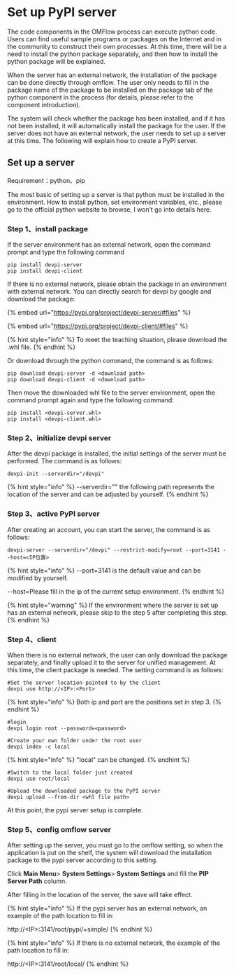 # Set up PyPI server

The code components in the OMFlow process can execute python code. Users can find useful sample programs or packages on the Internet and in the community to construct their own processes. At this time, there will be a need to install the python package separately, and then how to install the python package will be explained.

When the server has an external network, the installation of the package can be done directly through omflow. The user only needs to fill in the package name of the package to be installed on the package tab of the python component in the process (for details, please refer to the component introduction).

The system will check whether the package has been installed, and if it has not been installed, it will automatically install the package for the user. If the server does not have an external network, the user needs to set up a server at this time. The following will explain how to create a PyPI server.

## Set up a server

Requirement：python、pip

The most basic of setting up a server is that python must be installed in the environment. How to install python, set environment variables, etc., please go to the official python website to browse, I won’t go into details here.

### Step 1、install package

If the server environment has an external network, open the command prompt and type the following command

```
pip install devpi-server
pip install devpi-client
```

If there is no external network, please obtain the package in an environment with external network. You can directly search for devpi by google and download the package:

{% embed url="https://pypi.org/project/devpi-server/#files" %}

{% embed url="https://pypi.org/project/devpi-client/#files" %}

{% hint style="info" %}
To meet the teaching situation, please download the .whl file.
{% endhint %}

Or download through the python command, the command is as follows:

```
pip download devpi-server -d <download path>
pip download devpi-client -d <download path>
```

Then move the downloaded whl file to the server environment, open the command prompt again and type the following command:

```
pip install <devpi-server.whl>
pip install <devpi-client.whl>
```

### Step 2、initialize devpi server

After the devpi package is installed, the initial settings of the server must be performed. The command is as follows:

```
devpi-init --serverdir="/devpi"
```

{% hint style="info" %}
\--serverdir="" the following path represents the location of the server and can be adjusted by yourself.
{% endhint %}

### Step 3、active PyPI server

After creating an account, you can start the server, the command is as follows:

```
devpi-server --serverdir="/devpi" --restrict-modify=root --port=3141 --host=<IP位置>
```

{% hint style="info" %}
\--port=3141 is the default value and can be modified by yourself.

\--host=Please fill in the ip of the current setup environment.
{% endhint %}

{% hint style="warning" %}
If the environment where the server is set up has an external network, please skip to the step 5 after completing this step.
{% endhint %}

### Step 4、client

When there is no external network, the user can only download the package separately, and finally upload it to the server for unified management. At this time, the client package is needed. The setting command is as follows:

```
#Set the server location pointed to by the client
devpi use http://<IP>:<Port>
```

{% hint style="info" %}
Both ip and port are the positions set in step 3.
{% endhint %}

```
#login
devpi login root --password=<password>

#Create your own folder under the root user
devpi index -c local
```

{% hint style="info" %}
"local" can be changed.
{% endhint %}

```
#Switch to the local folder just created
devpi use root/local

#Upload the downloaded package to the PyPI server
devpi upload --from-dir <whl file path>
```

At this point, the pypi server setup is complete.

### Step 5、config omflow server

After setting up the server, you must go to the omflow setting, so when the application is put on the shelf, the system will download the installation package to the pypi server according to this setting.

Click **Main Menu**> **System Settings**> **System Settings** and fill the **PIP Server Path** column.

After filling in the location of the server, the save will take effect.

{% hint style="info" %}
If the pypi server has an external network, an example of the path location to fill in:

http://\<IP>:3141/root/pypi/+simple/
{% endhint %}

{% hint style="info" %}
If there is no external network, the example of the path location to fill in:

http://\<IP>:3141/root/local/
{% endhint %}
